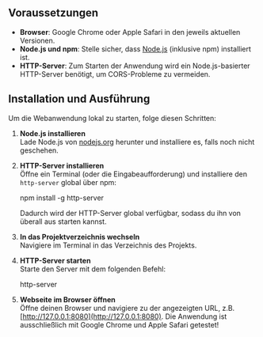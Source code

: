 ## Voraussetzungen

- **Browser**: Google Chrome oder Apple Safari in den jeweils aktuellen Versionen.
- **Node.js und npm**: Stelle sicher, dass [Node.js](https://nodejs.org/) (inklusive npm) installiert ist.
- **HTTP-Server**: Zum Starten der Anwendung wird ein Node.js-basierter HTTP-Server benötigt, um CORS-Probleme zu vermeiden.

## Installation und Ausführung

Um die Webanwendung lokal zu starten, folge diesen Schritten:

1. **Node.js installieren**  
   Lade Node.js von [nodejs.org](https://nodejs.org/) herunter und installiere es, falls noch nicht geschehen.

2. **HTTP-Server installieren**  
   Öffne ein Terminal (oder die Eingabeaufforderung) und installiere den `http-server` global über npm:

    npm install -g http-server

    Dadurch wird der HTTP-Server global verfügbar, sodass du ihn von überall aus starten kannst.

3. **In das Projektverzeichnis wechseln**  
    Navigiere im Terminal in das Verzeichnis des Projekts. 

4. **HTTP-Server starten**  
    Starte den Server mit dem folgenden Befehl:

    http-server

5. **Webseite im Browser öffnen**  
    Öffne deinen Browser und navigiere zu der angezeigten URL, z.B. [http://127.0.0.1:8080](http://127.0.0.1:8080). Die Anwendung ist ausschließlich mit Google Chrome und Apple Safari getestet!